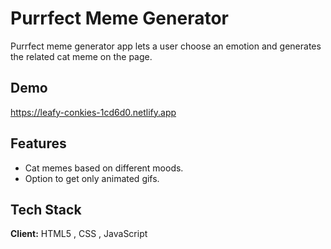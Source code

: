 
# Purrfect Meme Generator

Purrfect meme generator app lets a user choose an emotion and generates the related cat meme on the page. 


## Demo 

https://leafy-conkies-1cd6d0.netlify.app



## Features

- Cat memes based on different moods.
- Option to get only animated gifs.


## Tech Stack

**Client:** HTML5 , CSS , JavaScript






